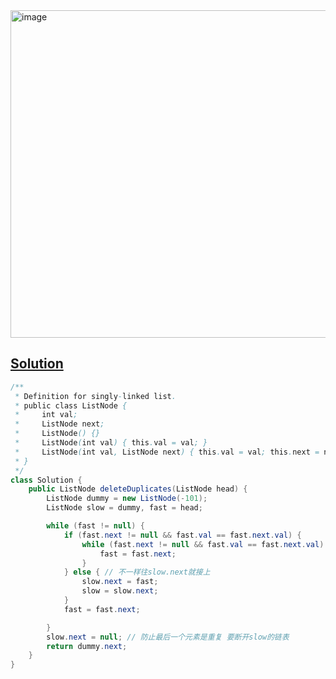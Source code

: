 <img width="524" alt="image" src="https://github.com/kkkkevx/DSA2/assets/108632304/65f1f49a-5275-404f-a945-dfcc92861056">

## [Solution](https://leetcode.cn/problems/remove-duplicates-from-sorted-list-ii/)

```java
/**
 * Definition for singly-linked list.
 * public class ListNode {
 *     int val;
 *     ListNode next;
 *     ListNode() {}
 *     ListNode(int val) { this.val = val; }
 *     ListNode(int val, ListNode next) { this.val = val; this.next = next; }
 * }
 */
class Solution {
    public ListNode deleteDuplicates(ListNode head) {
        ListNode dummy = new ListNode(-101);
        ListNode slow = dummy, fast = head;

        while (fast != null) {
            if (fast.next != null && fast.val == fast.next.val) {
                while (fast.next != null && fast.val == fast.next.val) { // 找到最后一个重复的
                    fast = fast.next;
                }
            } else { // 不一样往slow.next就接上
                slow.next = fast;
                slow = slow.next;
            }
            fast = fast.next; 

        }
        slow.next = null; // 防止最后一个元素是重复 要断开slow的链表
        return dummy.next;
    }
}
```
